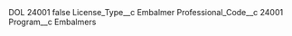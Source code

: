 <?xml version="1.0" encoding="UTF-8"?>
<CustomMetadata xmlns="http://soap.sforce.com/2006/04/metadata" xmlns:xsi="http://www.w3.org/2001/XMLSchema-instance" xmlns:xsd="http://www.w3.org/2001/XMLSchema">
    <label>DOL 24001</label>
    <protected>false</protected>
    <values>
        <field>License_Type__c</field>
        <value xsi:type="xsd:string">Embalmer</value>
    </values>
    <values>
        <field>Professional_Code__c</field>
        <value xsi:type="xsd:string">24001</value>
    </values>
    <values>
        <field>Program__c</field>
        <value xsi:type="xsd:string">Embalmers</value>
    </values>
</CustomMetadata>
